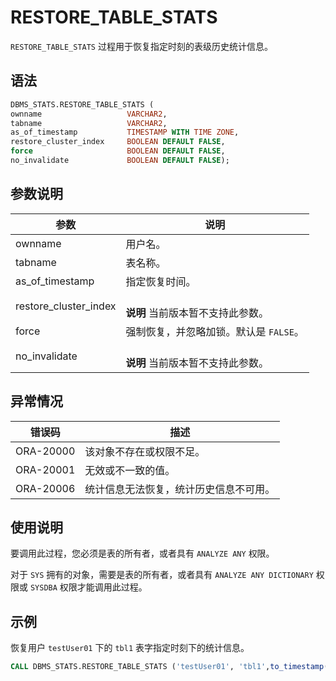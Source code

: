 # RESTORE_TABLE_STATS 

`RESTORE_TABLE_STATS` 过程用于恢复指定时刻的表级历史统计信息。

## 语法 

```sql
DBMS_STATS.RESTORE_TABLE_STATS (
ownname                   VARCHAR2, 
tabname                   VARCHAR2, 
as_of_timestamp           TIMESTAMP WITH TIME ZONE,
restore_cluster_index     BOOLEAN DEFAULT FALSE,
force                     BOOLEAN DEFAULT FALSE,
no_invalidate             BOOLEAN DEFAULT FALSE);
```

## 参数说明 

|          参数         |           说明          |
|-----------------------|-------------------------|
| ownname               | 用户名。                    |
| tabname               | 表名称。                    |
| as_of_timestamp       | 指定恢复时间。                 |
| restore_cluster_index | <br>**说明** 当前版本暂不支持此参数。  </br>   |
| force                 | 强制恢复，并忽略加锁。默认是 `FALSE`。 |
| no_invalidate         | <br>**说明** 当前版本暂不支持此参数。  </br>   |


## 异常情况 

|    错误码    |         描述      |
|-----------|---------------------|
| ORA-20000 | 该对象不存在或权限不足。      |
| ORA-20001 | 无效或不一致的值。           |
| ORA-20006 | 统计信息无法恢复，统计历史信息不可用。 |



## 使用说明 

要调用此过程，您必须是表的所有者，或者具有 `ANALYZE ANY` 权限。

对于 `SYS` 拥有的对象，需要是表的所有者，或者具有 `ANALYZE ANY DICTIONARY` 权限或 `SYSDBA` 权限才能调用此过程。

## 示例 

恢复用户 `testUser01` 下的 `tbl1` 表字指定时刻下的统计信息。

```sql
CALL DBMS_STATS.RESTORE_TABLE_STATS ('testUser01', 'tbl1',to_timestamp('2021-09-26 19:02:12.675729', 'YYYY-MM-DD HH24:MI:SS.FF'));
```